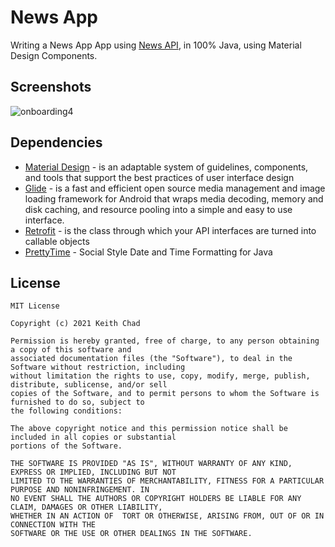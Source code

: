 # News App

Writing a News App App using [News API](https://newsapi.org/), in 100% Java, using Material Design Components.

## Screenshots

![onboarding4](https://user-images.githubusercontent.com/63049827/103570277-deeee500-4ed9-11eb-8486-3a6e53ba3b29.png)


## Dependencies
  * [Material Design](https://material.io/design) - is an adaptable system of guidelines, components, and tools that support the best practices of user interface design
  * [Glide](https://github.com/bumptech/glide) - is a fast and efficient open source media management and image loading framework for Android that wraps media decoding, memory and disk caching, and resource pooling into a simple and easy to use interface.
  * [Retrofit](https://square.github.io/retrofit/) - is the class through which your API interfaces are turned into callable objects
  * [PrettyTime](https://github.com/ocpsoft/prettytime) - Social Style Date and Time Formatting for Java
  
## License
```
MIT License

Copyright (c) 2021 Keith Chad

Permission is hereby granted, free of charge, to any person obtaining a copy of this software and
associated documentation files (the "Software"), to deal in the Software without restriction, including
without limitation the rights to use, copy, modify, merge, publish, distribute, sublicense, and/or sell
copies of the Software, and to permit persons to whom the Software is furnished to do so, subject to
the following conditions:

The above copyright notice and this permission notice shall be included in all copies or substantial
portions of the Software.

THE SOFTWARE IS PROVIDED "AS IS", WITHOUT WARRANTY OF ANY KIND, EXPRESS OR IMPLIED, INCLUDING BUT NOT
LIMITED TO THE WARRANTIES OF MERCHANTABILITY, FITNESS FOR A PARTICULAR PURPOSE AND NONINFRINGEMENT. IN
NO EVENT SHALL THE AUTHORS OR COPYRIGHT HOLDERS BE LIABLE FOR ANY CLAIM, DAMAGES OR OTHER LIABILITY,
WHETHER IN AN ACTION OF  TORT OR OTHERWISE, ARISING FROM, OUT OF OR IN CONNECTION WITH THE
SOFTWARE OR THE USE OR OTHER DEALINGS IN THE SOFTWARE.
```

